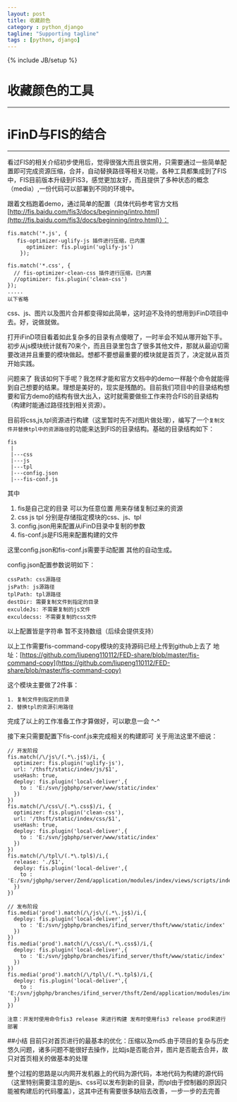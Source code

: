 ```yaml
---
layout: post
title: 收藏颜色
category : python_django
tagline: "Supporting tagline"
tags : [python, django]
---
```

{% include JB/setup %}
# 收藏颜色的工具
---
iFinD与FIS的结合
=

----------
看过FIS的相关介绍初步使用后，觉得很强大而且很实用，只需要通过一些简单配置即可完成资源压缩，合并，自动替换路径等相关功能，各种工具都集成到了FIS中，FIS目前版本升级到FIS3，感觉更加友好，而且提供了多种状态的概念（media）,一份代码可以部署到不同的环境中。


跟着文档跑着demo，通过简单的配置（具体代码参考官方文档[http://fis.baidu.com/fis3/docs/beginning/intro.html](http://fis.baidu.com/fis3/docs/beginning/intro.html)）：

    fis.match('*.js', {
	   fis-optimizer-uglify-js 插件进行压缩，已内置
		  optimizer: fis.plugin('uglify-js')
		});
	
	fis.match('*.css', {
	  // fis-optimizer-clean-css 插件进行压缩，已内置
	  //optimizer: fis.plugin('clean-css')
	});
	.....
	以下省略
<!--break-->
css、js、图片以及图片合并都变得如此简单，这时迫不及待的想用到iFinD项目中去。好，说做就做。

打开iFinD项目看着如此复杂多的目录有点傻眼了，一时半会不知从哪开始下手。初步从js模块统计就有70来个，而且目录里包含了很多其他文件，那就从最迫切需要改进并且重要的模块做起。想都不要想最重要的模块就是首页了，决定就从首页开始实践。

问题来了 我该如何下手呢？我怎样才能和官方文档中的demo一样敲个命令就能得到自己想要的结果。理想是美好的，现实是残酷的。目前我们项目中的目录结构想要和官方demo的结构有很大出入，这时就需要做些工作来符合FIS的目录结构（构建时能通过路径找到相关资源）。

目前将css,js,tpl资源进行构建（这里暂时先不对图片做处理），编写了一个``复制文件并替换tpl中的资源路径``的功能来达到FIS的目录结构。基础的目录结构如下：

	fis
	 |
	 |---css
	 |---js
	 |---tpl	
	 |---config.json
	 |---fis-conf.js

其中

1. fis是自己定的目录 可以为任意位置 用来存储复制过来的资源
2. css js tpl 分别是存储指定模块的css、js、tpl
3. config.json用来配置从iFinD目录中复制的参数
4. fis-conf.js是FIS用来配置构建的文件


这里config.json和fis-conf.js需要手动配置 其他的自动生成。

config.json配置参数说明如下：

	cssPath: css源路径
	jsPath: js源路径
	tplPath: tpl源路径
	destDir: 需要复制文件到指定的目录
	exculdeJs: 不需要复制的js文件
	exculdecss: 不需要复制的css文件

以上配置皆是字符串 暂不支持数组（后续会提供支持）

以上工作需要fis-command-copy模块的支持源码已经上传到github上去了 地址：[https://github.com/liupeng110112/FED-share/blob/master/fis-command-copy](https://github.com/liupeng110112/FED-share/blob/master/fis-command-copy)

这个模块主要做了2件事：
	
	1. 复制文件到指定的目录
	2. 替换tpl的资源引用路径


	
完成了以上的工作准备工作才算做好，可以歇息一会 ^-^ 


接下来只需要配置下fis-conf.js来完成相关的构建即可 关于用法这里不细说：

	// 开发阶段
	fis.match(/\/js\/(.*\.js$)/i, {
	  optimizer: fis.plugin('uglify-js'),
	  url: '/thsft/static/index/js/$1',
	  useHash: true,
	  deploy: fis.plugin('local-deliver',{ 
	    to : 'E:/svn/jgbphp/server/www/static/index'
	  })
	})
	fis.match(/\/css\/(.*\.css$)/i, {
	  optimizer: fis.plugin('clean-css'),
	  url: '/thsft/static/index/css/$1',
	  useHash: true,
	  deploy: fis.plugin('local-deliver',{ 
	    to : 'E:/svn/jgbphp/server/www/static/index'
	  })
	})
	fis.match(/\/tpl\/(.*\.tpl$)/i,{
	  release: './$1',
	  deploy: fis.plugin('local-deliver',{ 
	    to : 'E:/svn/jgbphp/server/Zend/application/modules/index/views/scripts/index/'
	  })
	})
	
	// 发布阶段
	fis.media('prod').match(/\/js\/(.*\.js$)/i,{
	  deploy: fis.plugin('local-deliver',{ 
	    to : 'E:/svn/jgbphp/branches/ifind_server/thsft/www/static/index'
	  })
	})
	fis.media('prod').match(/\/css\/(.*\.css$)/i,{
	  deploy: fis.plugin('local-deliver',{ 
	    to : 'E:/svn/jgbphp/branches/ifind_server/thsft/www/static/index'
	  })
	})
	fis.media('prod').match(/\/tpl\/(.*\.tpl$)/i,{
	  deploy: fis.plugin('local-deliver',{ 
	    to : 'E:/svn/jgbphp/branches/ifind_server/thsft/Zend/application/modules/index/views/scripts/index'
	  })
	})

``注意：开发时使用命令fis3 release 来进行构建 发布时使用fis3 release prod来进行部署``


##小结
目前只对首页进行的最基本的优化：压缩以及md5.由于项目的复杂与历史悠久问题，诸多问题不能很好去操作，比如js是否能合并，图片是否能去合并，故只对首页相关的做基本的处理

整个过程的思路是以内网开发机器上的代码为源代码，本地代码为构建的源代码（这里特别需要注意的是js、css可以发布到新的目录，而tpl由于控制器的原因只能被构建后的代码覆盖），这其中还有需要很多缺陷去改善，一步一步的去完善



	


